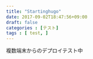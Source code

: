 ```yaml
---
title: "Startinghugo"
date: 2017-09-02T18:47:56+09:00
draft: false
categories : [テスト]
tags : [ test, ]
---
```


複数端末からのデプロイテスト中


